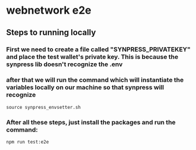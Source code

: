 # webnetwork e2e

## Steps to running locally

### First we need to create a file called "SYNPRESS_PRIVATEKEY" and place the test wallet's private key. This is because the synpress lib doesn't recognize the .env
### after that we will run the command which will instantiate the variables locally on our machine so that synpress will recognize
```
source synpress_envsetter.sh
``` 

### After all these steps, just install the packages and run the command:
```
npm run test:e2e
``` 
